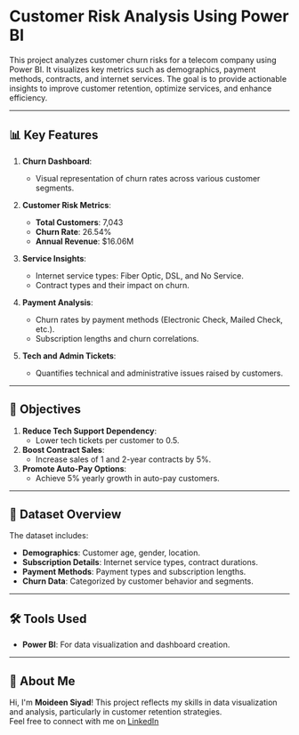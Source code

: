 
# Customer Risk Analysis Using Power BI

This project analyzes customer churn risks for a telecom company using Power BI. It visualizes key metrics such as demographics, payment methods, contracts, and internet services. The goal is to provide actionable insights to improve customer retention, optimize services, and enhance efficiency.

---

## 📊 Key Features

1. **Churn Dashboard**:
   - Visual representation of churn rates across various customer segments.

2. **Customer Risk Metrics**:
   - **Total Customers**: 7,043
   - **Churn Rate**: 26.54%
   - **Annual Revenue**: $16.06M

3. **Service Insights**:
   - Internet service types: Fiber Optic, DSL, and No Service.
   - Contract types and their impact on churn.

4. **Payment Analysis**:
   - Churn rates by payment methods (Electronic Check, Mailed Check, etc.).
   - Subscription lengths and churn correlations.

5. **Tech and Admin Tickets**:
   - Quantifies technical and administrative issues raised by customers.

---

## 🎯 Objectives

1. **Reduce Tech Support Dependency**:
   - Lower tech tickets per customer to 0.5.
2. **Boost Contract Sales**:
   - Increase sales of 1 and 2-year contracts by 5%.
3. **Promote Auto-Pay Options**:
   - Achieve 5% yearly growth in auto-pay customers.

---

## 📁 Dataset Overview
The dataset includes:
- **Demographics**: Customer age, gender, location.
- **Subscription Details**: Internet service types, contract durations.
- **Payment Methods**: Payment types and subscription lengths.
- **Churn Data**: Categorized by customer behavior and segments.

---

## 🛠️ Tools Used
- **Power BI**: For data visualization and dashboard creation.

---
## 👤 About Me

Hi, I'm **Moideen Siyad**! This project reflects my skills in data visualization and analysis, particularly in customer retention strategies.  
Feel free to connect with me on [LinkedIn](https://www.linkedin.com/in/moideen-siyad-a44649235/)

